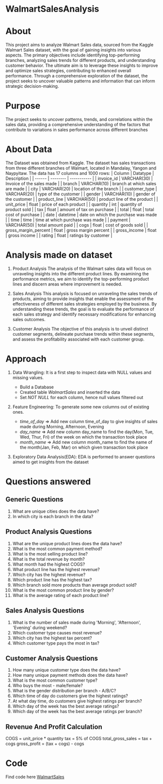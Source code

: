 # WalmartSalesAnalysis

# About
This project aims to analyze Walmart Sales data, sourced from the Kaggle Walmart Sales dataset, with the goal of gaining insights into various aspects. The primary objectives include identifying top-performing branches, analyzing sales trends for different products, and understanding customer behavior. The ultimate aim is to leverage these insights to improve and optimize sales strategies, contributing to enhanced overall performance. Through a comprehensive exploration of the dataset, the project seeks to uncover valuable patterns and information that can inform strategic decision-making.

# Purpose 
The project seeks to uncover patterns, trends, and correlations within the sales data, providing a comprehensive understanding of the factors that contribute to variations in sales performance across different branches

# About Data
The Dataset was obtained from Kaggle. The dataset has sales transactions from three different branches of Walmart, located in Mandalay, Yangon and Naypyitaw. The data has 17 columns and 1000 rows:
| Column | Datatype | Description |
| ------ | -------- | ----------- |
| invoice_id | VARCHAR(30) | Invoice of the sales made |
| branch | VARCHAR(10) | branch at which sales are made |
| city | VARCHAR(20) | location of the branch |
| customer_type | VARCHAR(20) | type of the customer |
| gender | VARCHAR(10) | gender of the customer |
| product_line | VARCHAR(50) | product line of the product |
| unit_price | float | price of each product |
| quantity | int | quantity of product sold |
| tax | float | amount of tax on purchase |
| total | float | total cost of purchase |
| date | datetime | date on which the purchase was made |
| time | time | time at which purchase was made |
| payment | VARCHAR(50) | total amount paid |
| cogs | float | cost of goods sold |
| gross_margin_percent | float | gross margin percent |
| gross_income | float | gross income |
| rating | float | ratings by customer |

# Analysis made on dataset

1. Product Analysis
   The analysis of the Walmart sales data will focus on unraveling insights into the different product lines. By examining the performance metrics, we aim to identify the top-performing product lines and discern     areas where improvement is needed.
   
2. Sales Analysis
   This analysis is focused on unraveling the sales trends of products, aiming to provide insights that enable the assessment of the effectiveness of different sales strategies employed by the business. By       
   understanding these trends, the goal is to evaluate the performance of each sales strategy and identify necessary modifications for enhancing sales outcomes.

3. Customer Analysis
   The objective of this analysis is to unveil distinct customer segments, delineate purchase trends within these segments, and assess the profitability associated with each customer group.

# Approach

1. Data Wrangling: It is a first step to inspect data with NULL values and missing values.
   - Build a Database
   - Created table *WalmartSales* and inserted the data
   - Set *NOT NULL* for each column, hence null values filtered out

2. Feature Engineering: To generate some new columns out of existing ones.
   - *time_of_day* => Add new column time_of_day to give insights of sales made during Morning, Afternoon, Evening
   - *day_name* => Add new column day_name to find the day(Mon, Tue, Wed, Thur, Fri) of the week on which the transaction took place
   - *month_name* => Add new column month_name to find the name of the month(Jan, Feb, Mar) on which given transaction took place
  
3. Exploratory Data Analysis(EDA): EDA is performed to answer questions aimed to get insights from the dataset

# Questions answered 
## Generic Questions
1. What are unique cities does the data have?
2. In which city is each branch in the data?

## Product Analysis Questions
1. What are the unique product lines does the data have?
2. What is the most common payment method?
3. What is the most selling product line?
4. What is the total revenue by month?
5. What month had the highest COGS?
6. What product line has the highest revenue?
7. Which city has the highest revenue?
8. Which product line has the highest tax?
9. Which branch sold more products than average product sold?
10. What is the most common product line by gender?
11. What is the average rating of each product line?

## Sales Analysis Questions
1. What is the number of sales made during 'Morning', 'Afternoon', 'Evening' during weekend?
2. Which customer type causes most revenue?
3. Which city has the highest tax percent?
4. Which customer type pays the most in tax?

## Customer Analysis Questions
1. How many unique customer type does the data have?
2. How many unique payment methods does the data have?
3. What is the most common customer type?
4. Who buys the most - male/female?
5. What is the gender distribution per branch - A/B/C?
6. Which time of day do customers give the highest ratings?
7. At what day time, do customers give highest ratings per branch?
8. Which day of the week has the best average ratings?
9. Which day of the week has the best average ratings per branch?

## Revenue And Profit Calculation
COGS = unit_price * quantity
tax = 5% of COGS
total_gross_sales = tax + cogs
gross_profit = (tax + cogs) - cogs

# Code
Find code here [WalmartSales](https://github.com/sadhanadby/WalmartSalesAnalysis/blob/main/WalmartSales.sql)
